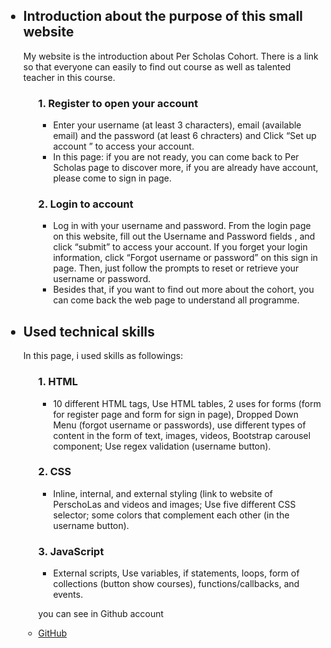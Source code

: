 <!DOCTYPE html>
<html>

<body>
	<main>
	<ul>	
     
<h2><li> Introduction about the purpose of this small website</li></h2> 
  <p>My website is the introduction about Per Scholas Cohort. There is a link so that everyone can easily to find out course as well as talented teacher in this course. </p>
<ol>
	   <h3>1.  Register to open your account</h3>
	   <ul>
		   <li>Enter your username (at least 3 characters), email (available email) and the password (at least 6 chracters) and Click “Set up account ” to access your account. </li>
		   <li>In this page: if you are not ready, you can come back to Per Scholas page to discover more, if you are already have account, please come to sign in page. </li>   
	   </ul>
	   <h3>2. Login to account</h3>
	   <ul>
		   <li>Log in with your username and password. From the login page on this website, fill out the Username and Password fields , and click “submit” to access your account. If you forget your login information, click “Forgot username or password” on this sign in page. Then, just follow the prompts to reset or retrieve your username or password.</li> 
		   <li>Besides that, if you want to find out more about the cohort, you can come back the web page to understand all programme.</li>
	   </ul>
</ol>
 <h2><li> Used technical skills </li></h2>
  <p> In this page, i used skills as followings:  </p>		
       <ol>
	   <h3>1.  HTML</h3>
	   <ul>
		   <li>10 different HTML tags, Use HTML tables, 2 uses for forms (form for register page and form for sign in page), Dropped Down Menu (forgot username or passwords), use different types of content in the form of text, images, videos, Bootstrap carousel component; Use regex validation (username button). </li>
	   </ul> 
	   <h3>2. CSS</h3> 
	       <ul>
		   <li>Inline, internal, and external styling (link to website of PerschoLas and videos and images; Use five different CSS selector; some colors that complement each other (in the username button).</li>   
	   </ul> 
    <h3>3. JavaScript</h3> 
          <ul>
		   <li>External scripts, Use variables, if statements, loops, form of collections (button show courses), functions/callbacks, and events.</li>  
	   </ul>
  </ol>

 
	   

  <ul>
	  <p>you can see in Github account</p>
  	    <li><a href="https://github.com/hoanguyen77/OCT.git"> GitHub </a> </li>
    </ul>  
        


 </ul>
	
 
 </main>	
  

</body>

</html>
